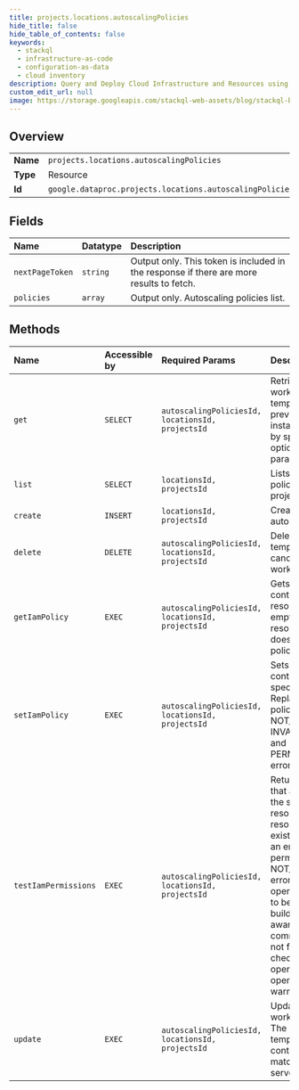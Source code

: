 ```yaml
---
title: projects.locations.autoscalingPolicies
hide_title: false
hide_table_of_contents: false
keywords:
  - stackql
  - infrastructure-as-code
  - configuration-as-data
  - cloud inventory
description: Query and Deploy Cloud Infrastructure and Resources using SQL
custom_edit_url: null
image: https://storage.googleapis.com/stackql-web-assets/blog/stackql-blog-post-featured-image.png
---
```

  
    

## Overview
<table><tbody>
<tr><td><b>Name</b></td><td><code>projects.locations.autoscalingPolicies</code></td></tr>
<tr><td><b>Type</b></td><td>Resource</td></tr>
<tr><td><b>Id</b></td><td><code>google.dataproc.projects.locations.autoscalingPolicies</code></td></tr>
</tbody></table>

## Fields
| Name | Datatype | Description |
|:-----|:---------|:------------|
| `nextPageToken` | `string` | Output only. This token is included in the response if there are more results to fetch. |
| `policies` | `array` | Output only. Autoscaling policies list. |
## Methods
| Name | Accessible by | Required Params | Description |
|:-----|:--------------|:----------------|:------------|
| `get` | `SELECT` | `autoscalingPoliciesId, locationsId, projectsId` | Retrieves the latest workflow template.Can retrieve previously instantiated template by specifying optional version parameter. |
| `list` | `SELECT` | `locationsId, projectsId` | Lists autoscaling policies in the project. |
| `create` | `INSERT` | `locationsId, projectsId` | Creates new autoscaling policy. |
| `delete` | `DELETE` | `autoscalingPoliciesId, locationsId, projectsId` | Deletes a workflow template. It does not cancel in-progress workflows. |
| `getIamPolicy` | `EXEC` | `autoscalingPoliciesId, locationsId, projectsId` | Gets the access control policy for a resource. Returns an empty policy if the resource exists and does not have a policy set. |
| `setIamPolicy` | `EXEC` | `autoscalingPoliciesId, locationsId, projectsId` | Sets the access control policy on the specified resource. Replaces any existing policy.Can return NOT_FOUND, INVALID_ARGUMENT, and PERMISSION_DENIED errors. |
| `testIamPermissions` | `EXEC` | `autoscalingPoliciesId, locationsId, projectsId` | Returns permissions that a caller has on the specified resource. If the resource does not exist, this will return an empty set of permissions, not a NOT_FOUND error.Note: This operation is designed to be used for building permission-aware UIs and command-line tools, not for authorization checking. This operation may "fail open" without warning. |
| `update` | `EXEC` | `autoscalingPoliciesId, locationsId, projectsId` | Updates (replaces) workflow template. The updated template must contain version that matches the current server version. |

